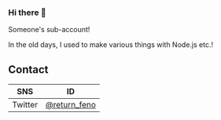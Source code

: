 ### Hi there 👋

Someone's sub-account!

In the old days, I used to make various things with Node.js etc.!

## Contact
|SNS|ID|
|---|--|
|Twitter|[@return_feno](https://twitter.com/return_feno)|

<!--
**ReturnFeno/ReturnFeno** is a ✨ _special_ ✨ repository because its `README.md` (this file) appears on your GitHub profile.

Here are some ideas to get you started:

- 🔭 I’m currently working on ...
- 🌱 I’m currently learning ...
- 👯 I’m looking to collaborate on ...
- 🤔 I’m looking for help with ...
- 💬 Ask me about ...
- 📫 How to reach me: ...
- 😄 Pronouns: ...
- ⚡ Fun fact: ...
-->
